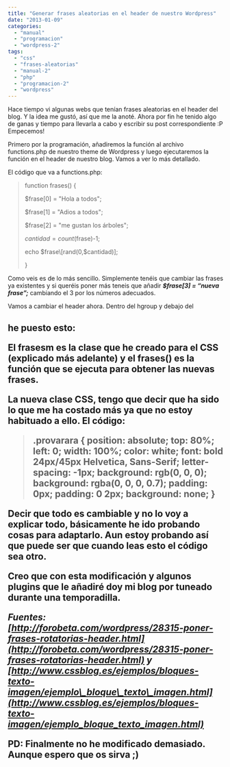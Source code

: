 ```yaml
---
title: "Generar frases aleatorias en el header de nuestro Wordpress"
date: "2013-01-09"
categories: 
  - "manual"
  - "programacion"
  - "wordpress-2"
tags: 
  - "css"
  - "frases-aleatorias"
  - "manual-2"
  - "php"
  - "programacion-2"
  - "wordpress"
---
```


Hace tiempo vi algunas webs que tenían frases aleatorias en el header del blog. Y la idea me gustó, así que me la anoté. Ahora por fin he tenido algo de ganas y tiempo para llevarla a cabo y escribir su post correspondiente :P Empecemos!

Primero por la programación, añadiremos la función al archivo functions.php de nuestro theme de Wordpress y luego ejecutaremos la función en el header de nuestro blog. Vamos a ver lo más detallado.

El código que va a functions.php:

> function frases() {
> 
> $frase\[0\] = "Hola a todos";
> 
> $frase\[1\] = "Adios a todos";
> 
> $frase\[2\] = "me gustan los árboles";
> 
> $cantidad = count($frase)-1;
> 
> echo $frase\[rand(0,$cantidad)\];
> 
> }

Como veis es de lo más sencillo. Simplemente tenéis que cambiar las frases ya existentes y si queréis poner más teneis que añadir **_$frase\[3\] = “nueva frase”;_** cambiando el 3 por los números adecuados.

Vamos a cambiar el header ahora. Dentro del hgroup y debajo del <h2> he puesto esto:

> <div align = "right"> <?php frases()?> </div>

El frasesm es la clase que he creado para el CSS (explicado más adelante) y el frases() es la función que se ejecuta para obtener las nuevas frases.

La nueva clase CSS, tengo que decir que ha sido lo que me ha costado más ya que no estoy habituado a ello. El código:

> .provarara { position: absolute; top: 80%; left: 0; width: 100%; color: white; font: bold 24px/45px Helvetica, Sans-Serif; letter-spacing: -1px; background: rgb(0, 0, 0); background: rgba(0, 0, 0, 0.7); padding: 0px; padding: 0 2px; background: none; }

Decir que todo es cambiable y no lo voy a explicar todo, básicamente he ido probando cosas para adaptarlo. Aun estoy probando así que puede ser que cuando leas esto el código sea otro.

Creo que con esta modificación y algunos plugins que le añadiré doy mi blog por tuneado durante una temporadilla.

_Fuentes: [http://forobeta.com/wordpress/28315-poner-frases-rotatorias-header.html](http://forobeta.com/wordpress/28315-poner-frases-rotatorias-header.html) y [http://www.cssblog.es/ejemplos/bloques-texto-imagen/ejemplo\_bloque\_texto\_imagen.html](http://www.cssblog.es/ejemplos/bloques-texto-imagen/ejemplo_bloque_texto_imagen.html)_

PD: Finalmente no he modificado demasiado. Aunque espero que os sirva ;)
